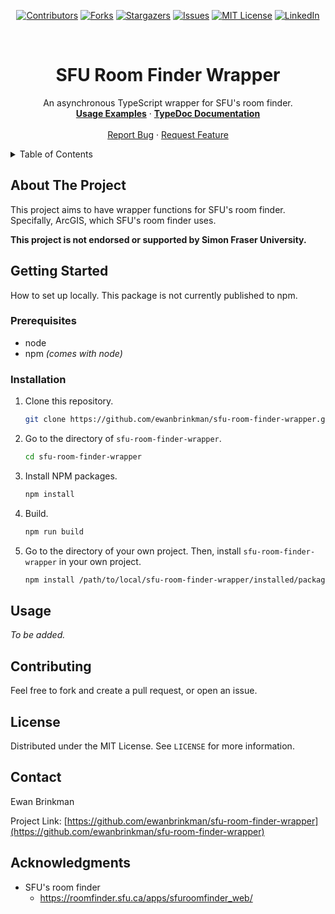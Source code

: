 <div align="center">

[![Contributors][contributors-shield]][contributors-url]
[![Forks][forks-shield]][forks-url] [![Stargazers][stars-shield]][stars-url]
[![Issues][issues-shield]][issues-url]
[![MIT License][license-shield]][license-url]
[![LinkedIn][linkedin-shield]][linkedin-url]

</div>

<br />
<div align="center">
  <h1 align="center">SFU Room Finder Wrapper</h1>

  <p align="center">
    An asynchronous TypeScript wrapper for SFU's room finder.
    <br />
    <a href="#usage"><strong>Usage Examples</strong></a>
    ·
    <a href="https://ewanbrinkman.github.io/sfu-room-finder-wrapper/"><strong>TypeDoc Documentation</strong></a>
    <br />
    <br />
    <a href="https://github.com/ewanbrinkman/sfu-room-finder-wrapper/issues">Report Bug</a>
    ·
    <a href="https://github.com/ewanbrinkman/sfu-room-finder-wrapper/issues">Request Feature</a>
  </p>
</div>

<!-- Table of contents. -->
<details>
  <summary>Table of Contents</summary>
  <ol>
    <li>
      <a href="#about-the-project">About The Project</a>
    </li>
    <li>
      <a href="#getting-started">Getting Started</a>
      <ul>
        <li><a href="#prerequisites">Prerequisites</a></li>
        <li><a href="#installation">Installation</a></li>
      </ul>
    </li>
    <li><a href="#usage">Usage</a></li>
    <li><a href="#contributing">Contributing</a></li>
    <li><a href="#license">License</a></li>
    <li><a href="#contact">Contact</a></li>
    <li><a href="#acknowledgments">Acknowledgments</a></li>
  </ol>
</details>

## About The Project

This project aims to have wrapper functions for SFU's room finder. Specifally, ArcGIS, which SFU's room finder uses.

**This project is not endorsed or supported by Simon Fraser University.**

## Getting Started

How to set up locally. This package is not currently published to npm.

### Prerequisites

-   node
-   npm _(comes with node)_

### Installation

1. Clone this repository.
    ```sh
    git clone https://github.com/ewanbrinkman/sfu-room-finder-wrapper.git
    ```
2. Go to the directory of `sfu-room-finder-wrapper`.
    ```sh
    cd sfu-room-finder-wrapper
    ```
3. Install NPM packages.
    ```sh
    npm install
    ```
4. Build.
    ```sh
    npm run build
    ```
5. Go to the directory of your own project. Then, install `sfu-room-finder-wrapper` in your own
   project.
    ```sh
    npm install /path/to/local/sfu-room-finder-wrapper/installed/package
    ```

## Usage

_To be added._

## Contributing

Feel free to fork and create a pull request, or open an issue.

## License

Distributed under the MIT License. See `LICENSE` for more information.

## Contact

Ewan Brinkman

Project Link:
[https://github.com/ewanbrinkman/sfu-room-finder-wrapper](https://github.com/ewanbrinkman/sfu-room-finder-wrapper)


## Acknowledgments

- SFU's room finder
    - https://roomfinder.sfu.ca/apps/sfuroomfinder_web/

<!-- Markdown links and images -->

[contributors-shield]:
    https://img.shields.io/github/contributors/ewanbrinkman/sfu-room-finder-wrapper.svg?style=for-the-badge
[contributors-url]: https://github.com/ewanbrinkman/sfu-room-finder-wrapper/graphs/contributors
[forks-shield]:
    https://img.shields.io/github/forks/ewanbrinkman/sfu-room-finder-wrapper.svg?style=for-the-badge
[forks-url]: https://github.com/ewanbrinkman/sfu-room-finder-wrapper/network/members
[stars-shield]:
    https://img.shields.io/github/stars/ewanbrinkman/sfu-room-finder-wrapper.svg?style=for-the-badge
[stars-url]: https://github.com/ewanbrinkman/sfu-room-finder-wrapper/stargazers
[issues-shield]:
    https://img.shields.io/github/issues/ewanbrinkman/sfu-room-finder-wrapper.svg?style=for-the-badge
[issues-url]: https://github.com/ewanbrinkman/sfu-room-finder-wrapper/issues
[license-shield]:
    https://img.shields.io/github/license/ewanbrinkman/sfu-room-finder-wrapper.svg?style=for-the-badge
[license-url]: https://github.com/ewanbrinkman/sfu-room-finder-wrapper/blob/main/LICENSE
[linkedin-shield]:
    https://img.shields.io/badge/-LinkedIn-black.svg?style=for-the-badge&logo=linkedin&colorB=555
[linkedin-url]: https://linkedin.com/in/ewan-brinkman
